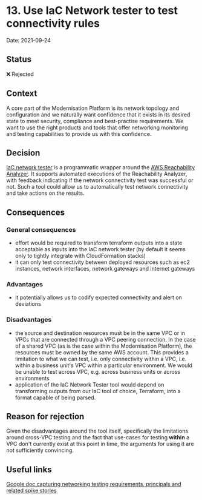 # 13. Use IaC Network tester to test connectivity rules

Date: 2021-09-24

## Status

❌ Rejected

## Context

A core part of the Modernisation Platform is its network topology and configuration and we naturally want confidence that it exists in its desired state to meet security, compliance and best-practise requirements. We want to use the right products and tools that offer networking monitoring and testing capabilities to provide us with this confidence.

## Decision

[IaC network tester](https://aws.amazon.com/blogs/networking-and-content-delivery/integrating-network-connectivity-testing-with-infrastructure-deployment/) is a programmatic wrapper around the [AWS Reachability Analyzer](https://docs.aws.amazon.com/vpc/latest/reachability/what-is-reachability-analyzer.html). It supports automated executions of the Reachability Analyzer, with feedback indicating if the network connectivity test was successful or not. Such a tool could allow us to automatically test network connectivity and take actions on the results.

## Consequences

### General consequences

- effort would be required to transform terraform outputs into a state acceptable as inputs into the IaC network tester (by default it seems only to tightly integrate with CloudFormation stacks)
- it can only test connectivity between deployed resources such as ec2 instances, network interfaces, network gateways and internet gateways

### Advantages

- it potentially allows us to codify expected connectivity and alert on deviations

### Disadvantages

- the source and destination resources must be in the same VPC or in VPCs that are connected through a VPC peering connection. In the case of a shared VPC (as is the case within the Modernisation Platform), the resources must be owned by the same AWS account. This provides a limitation to what we can test, i.e. only connectivity within a VPC, i.e. within a business unit's VPC within a particular environment. We would be unable to test across VPC, e.g. across business units or across environments
- application of the IaC Network Tester tool would depend on transforming outputs from our IaC tool of choice, Terraform, into a format capable of being parsed.

## Reason for rejection

Given the disadvantages around the tool itself, specifically the limitations around cross-VPC testing and the fact that use-cases for testing **within** a VPC don't currently exist at this point in time, the arguments for using it are not sufficiently convincing.

## Useful links

[Google doc capturing networking testing requirements, principals and related spike stories](https://justiceuk.sharepoint.com/:w:/r/sites/msteams_480621/Shared%20Documents/Modernisation%20Platform/Infrastructure%20and%20platform%20testing.docx?d=w323917070a4a4222b3000bcc8189d846&csf=1&web=1&e=K54uL7)
